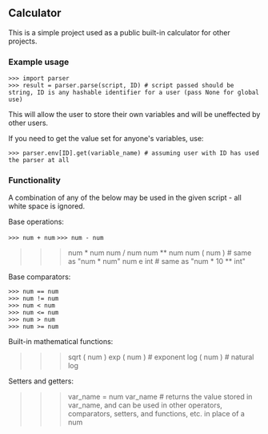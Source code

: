 ## Calculator

This is a simple project used as a public built-in calculator for other projects.

### Example usage
```
>>> import parser
>>> result = parser.parse(script, ID) # script passed should be string, ID is any hashable identifier for a user (pass None for global use)
```
This will allow the user to store their own variables and will be uneffected by other users. 

If you need to get the value set for anyone's variables, use:
```
>>> parser.env[ID].get(variable_name) # assuming user with ID has used the parser at all
```

### Functionality
A combination of any of the below may be used in the given script - all white space is ignored.

Base operations:

`>>> num + num`
`>>> num - num`
>>> num * num
>>> num / num
>>> num ** num
>>> num ( num ) # same as "num * num"
>>> num e int # same as "num * 10 ** int"

Base comparators:
```
>>> num == num
>>> num != num
>>> num < num
>>> num <= num
>>> num > num
>>> num >= num
```

Built-in mathematical functions:
>>> sqrt ( num )
>>> exp ( num ) # exponent 
>>> log ( num ) # natural log

Setters and getters:
>>> var_name = num
>>> var_name # returns the value stored in var_name, and can be used in other operators, comparators, setters, and functions, etc. in place of a num
